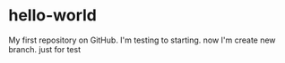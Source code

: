 # hello-world
My first repository on GitHub.
I'm testing to starting.
now I'm create new branch.
just for test
